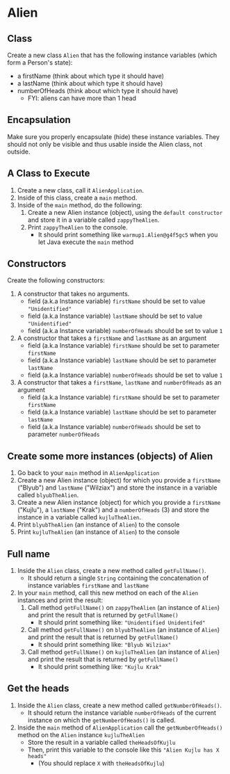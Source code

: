 # Alien

## Class

Create a new class `Alien` that has the following instance variables (which form a Person's state):
- a firstName (think about which type it should have)
- a lastName (think about which type it should have)
- numberOfHeads (think about which type it should have)
    - FYI: aliens can have more than 1 head

## Encapsulation

Make sure you properly encapsulate (hide) these instance variables. 
They should not only be visible and thus usable inside the Alien class, not outside.

## A Class to Execute

1. Create a new class, call it `AlienApplication`.
2. Inside of this class, create a `main` method.
3. Inside of the `main` method, do the following:
    1. Create a new Alien instance (object), using the `default constructor` and store it in a variable called `zappyTheAlien`.
    2. Print `zappyTheAlien` to the console.
        - It should print something like `warmup1.Alien@g4f5gc5` when you let Java execute the `main` method
            
## Constructors

Create the following constructors:

1. A constructor that takes no arguments.
    - field (a.k.a Instance variable) `firstName` should be set to value `"Unidentified"` 
    - field (a.k.a Instance variable) `lastName` should be set to value `"Unidentified"`
    - field (a.k.a Instance variable) `numberOfHeads` should be set to value `1` 
2. A constructor that takes a `firstName` and `lastName` as an argument
    - field (a.k.a Instance variable) `firstName` should be set to parameter `firstName`
    - field (a.k.a Instance variable) `lastName` should be set to parameter `lastName`
    - field (a.k.a Instance variable) `numberOfHeads` should be set to value `1`
3. A constructor that takes a `firstName`, `lastName` and `numberOfHeads` as an argument
    - field (a.k.a Instance variable) `firstName` should be set to parameter `firstName`
    - field (a.k.a Instance variable) `lastName` should be set to parameter `lastName`
    - field (a.k.a Instance variable) `numberOfHeads` should be set to parameter `numberOfHeads`
    
## Create some more instances (objects) of Alien

1. Go back to your `main` method in `AlienApplication`
2. Create a new Alien instance (object) for which you provide a `firstName` ("Blyub") and `lastName` ("Wilziax") and store the instance in a variable called `blyubTheAlien`.
3. Create a new Alien instance (object) for which you provide a `firstName` ("Kujlu"), a `lastName` ("Krak") and a `numberOfHeads` (3) and store the instance in a variable called `kujluTheAlien`.
4. Print `blyubTheAlien` (an instance of `Alien`) to the console 
5. Print `kujluTheAlien` (an instance of `Alien`) to the console

## Full name

1. Inside the `Alien` class, create a new method called `getFullName()`.
    - It should return a single `String` containing the concatenation of instance variables `firstName` and `lastName`
2. In your `main` method, call this new method on each of the `Alien` instances and print the result:
    1. Call method `getFullName()` on `zappyTheAlien` (an instance of `Alien`) and print the result that is returned by `getFullName()`
        - It should print something like: `"Unidentified Unidentifed"`
    2. Call method `getFullName()` on `blyubTheAlien` (an instance of `Alien`) and print the result that is returned by `getFullName()`
        - It should print something like: `"Blyub Wilziax"`
    3. Call method `getFullName()` on `kujluTheAlien` (an instance of `Alien`) and print the result that is returned by `getFullName()`
        - It should print something like: `"Kujlu Krak"`
        
## Get the heads

1. Inside the `Alien` class, create a new method called `getNumberOfHeads()`.
    - It should return the instance variable `numberOfHeads` of the current instance on which the `getNumberOfHeads()` is called.
2. Inside the `main` method of `AlienApplication` call  the `getNumberOfHeads()` method on the `Alien` instance `kujluTheAlien`
    - Store the result in a variable called `theHeadsOfKujlu`
    - Then, print this variable to the console like this `"Alien Kujlu has X heads"`
        - (You should replace `X` with `theHeadsOfKujlu`)   

 

 
